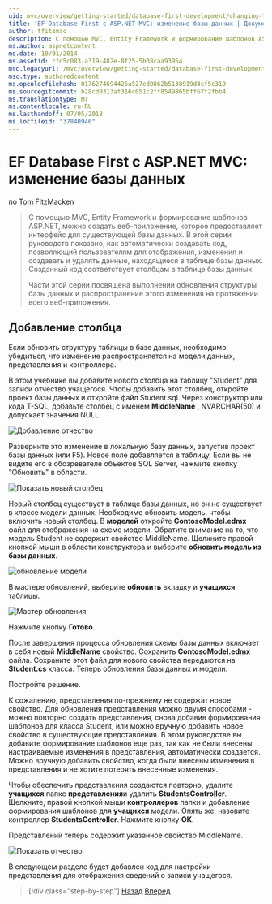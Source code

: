 ```yaml
---
uid: mvc/overview/getting-started/database-first-development/changing-the-database
title: 'EF Database First с ASP.NET MVC: изменение базы данных | Документация Майкрософт'
author: tfitzmac
description: С помощью MVC, Entity Framework и формирование шаблонов ASP.NET, можно создать веб-приложение, которое предоставляет интерфейс для существующей базы данных. Этот учебник seri...
ms.author: aspnetcontent
ms.date: 10/01/2014
ms.assetid: cfd5c083-a319-482e-8f25-5b38caa93954
msc.legacyurl: /mvc/overview/getting-started/database-first-development/changing-the-database
msc.type: authoredcontent
ms.openlocfilehash: 0176274694426a527ed0862b5138919d4cf5c319
ms.sourcegitcommit: b28cd0313af316c051c2ff8549865bff67f2fbb4
ms.translationtype: MT
ms.contentlocale: ru-RU
ms.lasthandoff: 07/05/2018
ms.locfileid: "37840946"
---
```

<a name="ef-database-first-with-aspnet-mvc-changing-the-database"></a>EF Database First с ASP.NET MVC: изменение базы данных
====================
по [Tom FitzMacken](https://github.com/tfitzmac)

> С помощью MVC, Entity Framework и формирование шаблонов ASP.NET, можно создать веб-приложение, которое предоставляет интерфейс для существующей базы данных. В этой серии руководств показано, как автоматически создавать код, позволяющий пользователям для отображения, изменения и создавать и удалять данные, находящиеся в таблице базы данных. Созданный код соответствует столбцам в таблице базы данных.
> 
> Части этой серии посвящена выполнении обновления структуры базы данных и распространение этого изменения на протяжении всего веб-приложения.


## <a name="add-a-column"></a>Добавление столбца

Если обновить структуру таблицы в базе данных, необходимо убедиться, что изменение распространяется на модели данных, представления и контроллера.

В этом учебнике вы добавите нового столбца на таблицу "Student" для записи отчество учащегося. Чтобы добавить этот столбец, откройте проект базы данных и откройте файл Student.sql. Через конструктор или кода T-SQL, добавьте столбец с именем **MiddleName** , NVARCHAR(50) и допускает значения NULL.

![Добавление отчество](changing-the-database/_static/image1.png)

Разверните это изменение в локальную базу данных, запустив проект базы данных (или F5). Новое поле добавляется в таблицу. Если вы не видите его в обозревателе объектов SQL Server, нажмите кнопку "Обновить" в области.

![Показать новый столбец](changing-the-database/_static/image2.png)

Новый столбец существует в таблице базы данных, но он не существует в классе модели данных. Необходимо обновить модель, чтобы включить новый столбец. В **моделей** откройте **ContosoModel.edmx** файл для отображения на схеме модели. Обратите внимание на то, что модель Student не содержит свойство MiddleName. Щелкните правой кнопкой мыши в области конструктора и выберите **обновить модель из базы данных**.

![обновление модели](changing-the-database/_static/image3.png)

В мастере обновлений, выберите **обновить** вкладку и **учащихся** таблицы.

![Мастер обновления](changing-the-database/_static/image4.png)

Нажмите кнопку **Готово**.

После завершения процесса обновления схемы базы данных включает в себя новый **MiddleName** свойство. Сохранить **ContosoModel.edmx** файла. Сохраните этот файл для нового свойства передаются на **Student.cs** класса. Теперь обновления базы данных и модели.

Постройте решение.

К сожалению, представления по-прежнему не содержат новое свойство. Для обновления представления можно двумя способами - можно повторно создать представления, снова добавив формирования шаблонов для класса Student, или можно вручную добавить новое свойство в существующие представления. В этом руководстве вы добавите формирование шаблонов еще раз, так как не были внесены настраиваемые изменения в представления, автоматически создается. Можно вручную добавить свойство, когда были внесены изменения в представления и не хотите потерять внесенные изменения.

Чтобы обеспечить представления создаются повторно, удалите **учащихся** папке **представления**и удалить **StudentsController**. Щелкните, правой кнопкой мыши **контроллеров** папки и добавление формирования шаблонов для **учащихся** модели. Опять же, назовите контроллер **StudentsController**. Нажмите кнопку **ОК**.

Представлений теперь содержит указанное свойство MiddleName.

![Показать отчество](changing-the-database/_static/image5.png)

В следующем разделе будет добавлен код для настройки представления для отображения сведений о записи учащегося.

> [!div class="step-by-step"]
> [Назад](generating-views.md)
> [Вперед](customizing-a-view.md)
